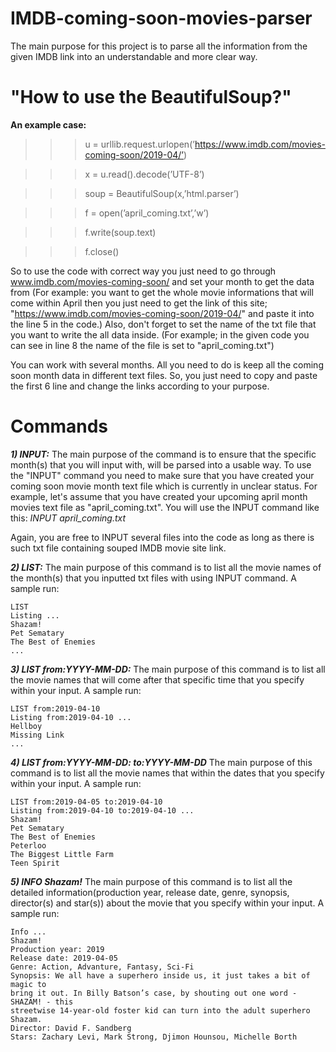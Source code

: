 # IMDB-coming-soon-movies-parser
  The main purpose for this project is to parse all the information from the given IMDB link into an understandable and more clear way.
# "How to use the BeautifulSoup?"
__An example case:__
>>> u = urllib.request.urlopen(’https://www.imdb.com/movies-coming-soon/2019-04/’)

>>> x = u.read().decode(’UTF-8’)

>>> soup = BeautifulSoup(x,’html.parser’)

>>> f = open(’april_coming.txt’,’w’)

>>> f.write(soup.text)

>>> f.close()

  So to use the code with correct way you just need to go through www.imdb.com/movies-coming-soon/ and set your month to  get the data from (For example: you want to get the whole movie informations that will come within April then you just need to get the link of this site; "https://www.imdb.com/movies-coming-soon/2019-04/" and paste it into the line 5 in the code.) Also, don't forget to set the name of the txt file that you want to write the all data inside. (For example; in the given code you can see in line 8 the name of the file is set to "april_coming.txt") 
  
  You can work with several months. All you need to do is keep all the coming soon month data in different text files. So, you just need to copy and paste the first 6 line and change the links according to your purpose.
# Commands
  ___1) INPUT:___
  The main purpose of the command is to ensure that the specific month(s) that you will input with, will be parsed into a usable way. To use the "INPUT" command you need to make sure that you have created your coming soon movie month text file which is currently in unclear status. For example, let's assume that you have created your upcoming april month movies text file as "april_coming.txt". You will use the INPUT command like this: _INPUT april_coming.txt_ 	
	
Again, you are free to INPUT several files into the code as long as there is such txt file containing souped IMDB movie site link.
 
 ___2) LIST:___
 The main purpose of this command is to list all the movie names of the month(s) that you inputted txt files with using INPUT command. A sample run:
 
 	LIST
	Listing ...
	Shazam!
	Pet Sematary
	The Best of Enemies
	...

 ___3) LIST from:YYYY-MM-DD:___
 The main purpose of this command is to list all the movie names that will come after that specific time that you specify within your input. A sample run:
	
	LIST from:2019-04-10
	Listing from:2019-04-10 ...
	Hellboy
	Missing Link
	...
	
 ___4) LIST from:YYYY-MM-DD: to:YYYY-MM-DD___
	 The main purpose of this command is to list all the movie names that within the dates that you specify within your input. A sample run: 
	 
	LIST from:2019-04-05 to:2019-04-10
	Listing from:2019-04-10 to:2019-04-10 ...
	Shazam!
	Pet Sematary
	The Best of Enemies
	Peterloo
	The Biggest Little Farm
	Teen Spirit
	
 ___5) INFO Shazam!___
 	The main purpose of this command is to list all the detailed information(production year, release date, genre, synopsis, director(s) and star(s)) about the movie that you specify within your input. A sample run:
	
	Info ...
	Shazam!
	Production year: 2019
	Release date: 2019-04-05
	Genre: Action, Advanture, Fantasy, Sci-Fi
	Synopsis: We all have a superhero inside us, it just takes a bit of magic to
	bring it out. In Billy Batson’s case, by shouting out one word - SHAZAM! - this
	streetwise 14-year-old foster kid can turn into the adult superhero Shazam.
	Director: David F. Sandberg
	Stars: Zachary Levi, Mark Strong, Djimon Hounsou, Michelle Borth


